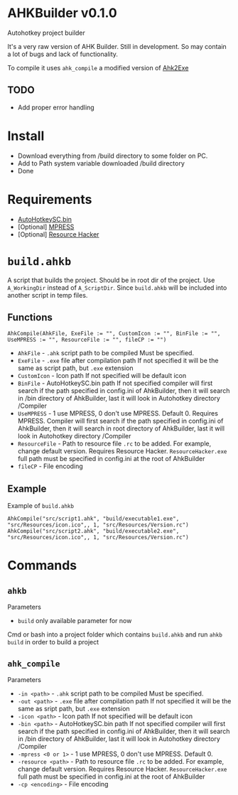 # AHKBuilder v0.1.0
Autohotkey project builder

It's a very raw version of AHK Builder. Still in development. So may contain a lot of bugs and lack of functionality.

To compile it uses `ahk_compile` a modified version of [Ahk2Exe](https://github.com/AutoHotkey/Ahk2Exe)

## TODO 
* Add proper error handling

# Install
* Download everything from /build directory to some folder on PC.
* Add to Path system variable downloaded /build directory
* Done

# Requirements
* [AutoHotkeySC.bin](https://www.autohotkey.com/)
* [Optional] [MPRESS](http://www.matcode.com/mpress.htm)
* [Optional] [Resource Hacker](http://www.angusj.com/resourcehacker/)

# `build.ahkb`
A script that builds the project. Should be in root dir of the project.
Use `A_WorkingDir` instead of `A_ScriptDir`. Since `build.ahkb` will be included into another script in temp files.

## Functions
	AhkCompile(AhkFile, ExeFile := "", CustomIcon := "", BinFile := "", UseMPRESS := "", ResourceFile := "", fileCP := "")
* `AhkFile` - `.ahk` script path to be compiled
	Must be specified.
*  `ExeFile` - `.exe` file after compilation path
	If not specified it will be the same as script path, but `.exe` extension
* `CustomIcon` - Icon path
	If not specified will be default icon
* `BinFile` - AutoHotkeySC.bin path
	If not specified compiler will first search if the path specified in config.ini of AhkBuilder, then it will search in /bin directory of AhkBuilder, last it will look in Autohotkey directory /Compiler
* `UseMPRESS` - 1 use MPRESS, 0 don't use MPRESS. Default 0. Requires MPRESS. Compiler will first search if the path specified in config.ini of AhkBuilder, then it will search in root directory of AhkBuilder, last it will look in Autohotkey directory /Compiler
* `ResourceFile` - Path to resource file `.rc` to be added. For example, change default version. Requires Resource Hacker. `ResourceHacker.exe` full path must be specified in config.ini at the root of AhkBuilder
* `fileCP` - File encoding

## Example
Example of `build.ahkb`

	AhkCompile("src/script1.ahk", "build/executable1.exe", "src/Resources/icon.ico",, 1, "src/Resources/Version.rc") 
	AhkCompile("src/script2.ahk", "build/executable2.exe", "src/Resources/icon.ico",, 1, "src/Resources/Version.rc") 

# Commands
## `ahkb`
Parameters
* `build` only available parameter for now

Cmd or bash into a project folder which contains `build.ahkb` and run `ahkb build` in order to build a project

## `ahk_compile`
Parameters
* `-in <path>` - `.ahk` script path to be compiled
	Must be specified.
*  `-out <path>` - `.exe` file after compilation path
	If not specified it will be the same as sript path, but `.exe` extension
* `-icon <path>` - Icon path
	If not specified will be default icon
* `-bin <path>` - AutoHotkeySC.bin path
	If not specified compiler will first search if the path specified in config.ini of AhkBuilder, then it will search in /bin directory of AhkBuilder, last it will look in Autohotkey directory /Compiler
* `-mpress <0 or 1>` - 1 use MPRESS, 0 don't use MPRESS. Default 0.
* `-resource <path>` - Path to resource file `.rc` to be added. For example, change default version. Requires Resource Hacker. `ResourceHacker.exe` full path must be specified in config.ini at the root of AhkBuilder
* `-cp <encoding>` - File encoding
